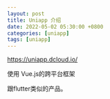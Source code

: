 ```yaml
---
layout: post
title: Uniapp 介绍
date: 2022-05-02 05:30:00 +0800
categories: [uniapp]
tags: [uniapp]
---
```

https://uniapp.dcloud.io/

使用 Vue.js的跨平台框架

跟flutter类似的产品。